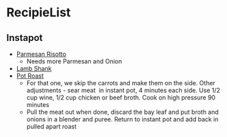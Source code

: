 # RecipieList

## Instapot

- [Parmesan Risotto](https://www.365daysofcrockpot.com/instant-pot-parmesan-risotto/)
  - Needs more Parmesan and Onion
- [Lamb Shank](https://www.pressurecookrecipes.com/instant-pot-lamb-shank/)
- [Pot Roast](https://www.simplyrecipes.com/recipes/pot_roast/)
  - For that one, we skip the carrots and make them on the side. Other adjustments - sear meat  in instant pot, 4 minutes each side. Use 1/2 cup wine, 1/2 cup chicken or beef broth. Cook on high pressure 90 minutes
  - Pull the meat out when done, discard the bay leaf and put broth and onions in a blender and puree. Return to instant pot and add back in pulled apart roast

